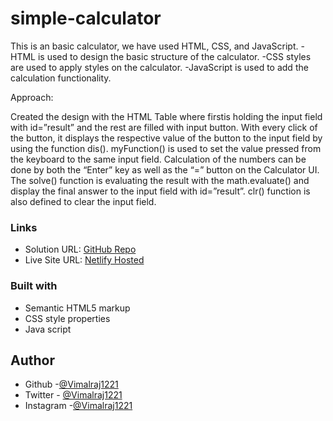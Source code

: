 # simple-calculator
This is an basic calculator, we have used HTML, CSS, and JavaScript. 
-HTML is used to design the basic structure of the calculator. 
-CSS styles are used to apply styles on the calculator. 
-JavaScript is used to add the calculation functionality.

Approach:

Created the design with the HTML Table where firstis holding the input field with id=”result” and the rest are filled with input button.
With every click of the button, it displays the respective value of the button to the input field by using the function dis().
myFunction() is used to set the value pressed from the keyboard to the same input field.
Calculation of the numbers can be done by both the “Enter” key as well as the “=” button on the Calculator UI. The solve() function is evaluating the result with the math.evaluate() and display the final answer to the input field with id=”result”.
clr() function is also defined to clear the input field.

### Links

- Solution URL: [GitHub Repo](https://github.com/Vimalraj1221/simple-calculator)
- Live Site URL: [Netlify Hosted](https://resonant-faloodeh-d219a9.netlify.app)

### Built with

- Semantic HTML5 markup
- CSS style properties
- Java script 

## Author

- Github -[@Vimalraj1221](https://www.github.com/Vimalraj1221)
- Twitter - [@Vimalraj1221](https://www.twitter.com/Vimalraj1221)
- Instagram -[@Vimalraj1221](https://www.instagram.com/vimalraj_1221/)
